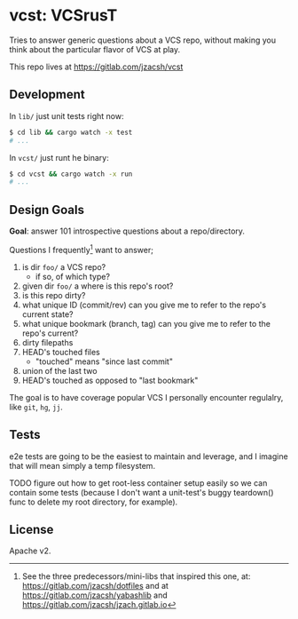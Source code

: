 # vcst: VCSrusT

Tries to answer generic questions about a VCS repo, without making you think
about the particular flavor of VCS at play.

This repo lives at https://gitlab.com/jzacsh/vcst

## Development

In `lib/` just unit tests right now:

```sh
$ cd lib && cargo watch -x test
# ...
```

In `vcst/` just runt he binary:

```sh
$ cd vcst && cargo watch -x run
# ...
```

## Design Goals

**Goal**: answer 101 introspective questions about a repo/directory.

Questions I frequently[^freq] want to answer;

1. is dir `foo/` a VCS repo?
   - if so, of which type?
1. given dir `foo/` a where is this repo's root?
1. is this repo dirty?
1. what unique ID (commit/rev) can you give me to refer to the repo's current
   state?
1. what unique bookmark (branch, tag) can you give me to refer to the repo's current?
1. dirty filepaths
1. HEAD's touched files
   - "touched" means "since last commit"
1. union of the last two
1. HEAD's touched as opposed to "last bookmark"

The goal is to have coverage popular VCS I personally encounter regulalry, like
`git`, `hg`, `jj`.


## Tests

e2e tests are going to be the easiest to maintain and leverage, and I imagine
that will mean simply a temp filesystem.

TODO figure out how to get root-less container setup easily so we can contain
some tests (because I don't want a unit-test's buggy teardown() func to delete
my root directory, for example).


[^freq]:
    See the three predecessors/mini-libs that inspired this one, at:
    https://gitlab.com/jzacsh/dotfiles and at
    https://gitlab.com/jzacsh/yabashlib and
    https://gitlab.com/jzacsh/jzach.gitlab.io

## License

Apache v2.

